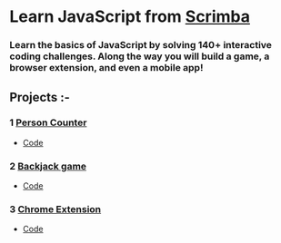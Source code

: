 # Learn JavaScript from [Scrimba](https://scrimba.com/learn/learnjavascript)
### Learn the basics of JavaScript by solving 140+ interactive coding challenges. Along the way you will build a game, a browser extension, and even a mobile app!

## Projects :-
### 1 [Person Counter](https://akshadjaiswal-person-counter.netlify.app/) 
- [Code](https://github.com/akshadjaiswal/Scrimba_javascript/tree/main/01_Person_Counter)

### 2 [Backjack game](https://blackjack-game-akshad.netlify.app/)
- [Code](https://github.com/akshadjaiswal/Scrimba_javascript/tree/main/02%20Blackjack%20%20Game)

### 3 [Chrome Extension]()

- [Code]()